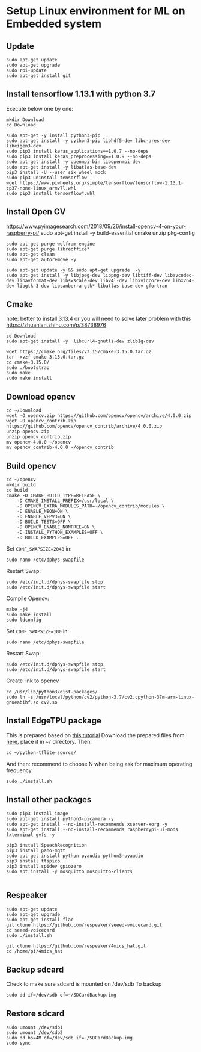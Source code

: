 # Setup Linux environment for ML on Embedded system


## Update
```
sudo apt-get update
sudo apt-get upgrade
sudo rpi-update
sudo apt-get install git

```
## Install tensorflow 1.13.1 with python 3.7

Execute below one by one:
```
mkdir Download
cd Download

sudo apt-get -y install python3-pip
sudo apt-get install -y python3-pip libhdf5-dev libc-ares-dev libeigen3-dev
sudo pip3 install keras_applications==1.0.7 --no-deps
sudo pip3 install keras_preprocessing==1.0.9 --no-deps
sudo apt-get install -y openmpi-bin libopenmpi-dev
sudo apt-get install -y libatlas-base-dev
pip3 install -U --user six wheel mock
sudo pip3 uninstall tensorflow
wget https://www.piwheels.org/simple/tensorflow/tensorflow-1.13.1-cp37-none-linux_armv7l.whl
sudo pip3 install tensorflow*.whl

```

## Install Open CV
https://www.pyimagesearch.com/2018/09/26/install-opencv-4-on-your-raspberry-pi/
sudo apt-get install -y build-essential cmake unzip pkg-config

```
sudo apt-get purge wolfram-engine
sudo apt-get purge libreoffice*
sudo apt-get clean
sudo apt-get autoremove -y

sudo apt-get update -y && sudo apt-get upgrade  -y
sudo apt-get install -y libjpeg-dev libpng-dev libtiff-dev libavcodec-dev libavformat-dev libswscale-dev libv4l-dev libxvidcore-dev libx264-dev libgtk-3-dev libcanberra-gtk* libatlas-base-dev gfortran
```
## Cmake
note: better to install 3.13.4 or you will need to solve later problem with this https://zhuanlan.zhihu.com/p/38738976
```
cd Download
sudo apt-get install -y  libcurl4-gnutls-dev zlib1g-dev

wget https://cmake.org/files/v3.15/cmake-3.15.0.tar.gz
tar -xvzf cmake-3.15.0.tar.gz
cd cmake-3.15.0/
sudo ./bootstrap
sudo make
sudo make install
```

## Download opencv
```
cd ~/Download
wget -O opencv.zip https://github.com/opencv/opencv/archive/4.0.0.zip
wget -O opencv_contrib.zip https://github.com/opencv/opencv_contrib/archive/4.0.0.zip
unzip opencv.zip
unzip opencv_contrib.zip
mv opencv-4.0.0 ~/opencv
mv opencv_contrib-4.0.0 ~/opencv_contrib

```
## Build opencv
```
cd ~/opencv
mkdir build
cd build
cmake -D CMAKE_BUILD_TYPE=RELEASE \
    -D CMAKE_INSTALL_PREFIX=/usr/local \
    -D OPENCV_EXTRA_MODULES_PATH=~/opencv_contrib/modules \
    -D ENABLE_NEON=ON \
    -D ENABLE_VFPV3=ON \
    -D BUILD_TESTS=OFF \
    -D OPENCV_ENABLE_NONFREE=ON \
    -D INSTALL_PYTHON_EXAMPLES=OFF \
    -D BUILD_EXAMPLES=OFF .. 
``` 
Set `CONF_SWAPSIZE=2048` in:       
```
sudo nano /etc/dphys-swapfile

```
Restart Swap:
```
sudo /etc/init.d/dphys-swapfile stop
sudo /etc/init.d/dphys-swapfile start
```
Compile Opencv:
```
make -j4
sudo make install
sudo ldconfig
```
Set `CONF_SWAPSIZE=100` in:
```
sudo nano /etc/dphys-swapfile

```
Restart Swap:
```
sudo /etc/init.d/dphys-swapfile stop
sudo /etc/init.d/dphys-swapfile start
```
Create link to opencv
```
cd /usr/lib/python3/dist-packages/
sudo ln -s /usr/local/python/cv2/python-3.7/cv2.cpython-37m-arm-linux-gnueabihf.so cv2.so
```

## Install EdgeTPU package
This is prepared based on [this tutorial](https://blog.hackster.io/benchmarking-machine-learning-on-the-new-raspberry-pi-4-model-b-88db9304ce4)
Download the prepared files from [here](https://github.com/jimmyvo2410/ml.EnvironmentSetting/tree/master/python-tflite-source), place it in `~/` directory.
Then:
```
cd ~/python-tflite-source/

```
And then: recommend to choose N when being ask for maximum operating frequency
```
sudo ./install.sh
```

## Install other packages
```
sudo pip3 install image
sudo apt-get install python3-picamera -y
sudo apt-get install --no-install-recommends xserver-xorg -y
sudo apt-get install --no-install-recommends raspberrypi-ui-mods lxterminal gvfs -y
```

```
pip3 install SpeechRecognition
pip3 install paho-mqtt
sudo apt-get install python-pyaudio python3-pyaudio
pip3 install ttspico
pip3 install spidev gpiozero
sudo apt install -y mosquitto mosquitto-clients


```
## Respeaker
```
sudo apt-get update
sudo apt-get upgrade
sudo apt-get install flac
git clone https://github.com/respeaker/seeed-voicecard.git
cd seeed-voicecard
sudo ./install.sh

git clone https://github.com/respeaker/4mics_hat.git
cd /home/pi/4mics_hat
```
## Backup sdcard
Check to make sure sdcard is mounted on /dev/sdb
To backup
```
sudo dd if=/dev/sdb of=~/SDCardBackup.img
```
## Restore sdcard
```
sudo umount /dev/sdb1
sudo umount /dev/sdb2
sudo dd bs=4M of=/dev/sdb if=~/SDCardBackup.img 
sudo sync
```
